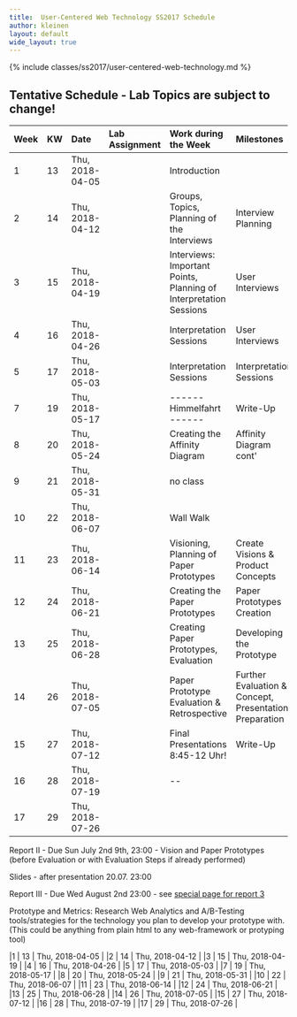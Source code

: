 ```yaml
---
title:  User-Centered Web Technology SS2017 Schedule
author: kleinen
layout: default
wide_layout: true
---
```

{% include classes/ss2017/user-centered-web-technology.md %}

## Tentative Schedule - Lab Topics are subject to change!


| Week | KW | Date            | Lab Assignment | Work during the Week                                              | Milestones                                             | Reading                                                                                                                                                                 |
|:-----|:---|:----------------|:---------------|:------------------------------------------------------------------|:-------------------------------------------------------|:------------------------------------------------------------------------------------------------------------------------------------------------------------------------|
| 1    | 13 | Thu, 2018-04-05 |                | Introduction                                                      |                                                        | | Chapter 1 - Introduction &  Chapter 2 - User Data Drives Design (27 + 11 P.)                                       |                      |            |              |
| 2    | 14 | Thu, 2018-04-12 |                | Groups, Topics, Planning of the Interviews                        | Interview Planning                                     | | Chapter 3 - Principles of Contextual Inquiry (43-80, 37 P.)                                                        |                      |            |              |
| 3    | 15 | Thu, 2018-04-19 |                | Interviews: Important Points, Planning of Interpretation Sessions | User Interviews                                        | | Chapter 4 - The Interpretation Session (P81-105, 26P.)                                                             |                      |            |              |
| 4    | 16 | Thu, 2018-04-26 |                | Interpretation Sessions                                           | User Interviews                                        | | Chapter 5 - From Data to Insight: Contextual Design Models &  Chapter 6 - The Affinity Diagram (P127-146, 19 P.)   |                      |            |              |
| 5    | 17 | Thu, 2018-05-03 |                | Interpretation Sessions                                           | Interpretation Sessions                                | | Excerpt from Chapters 7 & 8: Personas, Chapter 9 - Inventing the Next Product Concept (P. 233- 251, 18P. )         |                      |            |              |
| 7    | 19 | Thu, 2018-05-17 |                | ------ Himmelfahrt ------                                         | Write-Up                                               | Report I     | Chapter 10 - The Bridge From Data to Design: The Wall Walk (P. 253-275, 22P) & Chapter 11 Ideation                 |                      |            | |
| 8    | 20 | Thu, 2018-05-24 |                | Creating the Affinity Diagram                                     | Affinity Diagram  cont'                                | | Chapter 17 - Validating the Design (P. 413-441, 28P) (Paper Prototypes!)                                           |                      |            |              |
| 9    | 21 | Thu, 2018-05-31 |                | no class                                                          |                                                        | | Chapter 19 - Project Planning and execution                                                                        |                      |            |              |
| 10   | 22 | Thu, 2018-06-07 |                | Wall Walk                                                         |                                                        | | reread Chapter 11 Ideation for Visioning Session,  reread Chapter 17 - Validating the Design  (Paper Prototypes!), |                      |            |              |
| 11   | 23 | Thu, 2018-06-14 |                | Visioning, Planning of Paper Prototypes                           | Create Visions & Product Concepts                      | |                                                                                                                    |                      |            |              |
| 12   | 24 | Thu, 2018-06-21 |                | Creating the Paper Prototypes                                     | Paper Prototypes Creation                              | |                                                                                                                    |                      |            |              |
| 13   | 25 | Thu, 2018-06-28 |                | Creating Paper Prototypes,  Evaluation                            | Developing the Prototype                               | Report II    | Report II writeup                                                                                                  |                      |            | |
| 14   | 26 | Thu, 2018-07-05 |                | Paper Prototype Evaluation & Retrospective                        | Further Evaluation & Concept, Presentation Preparation | |                                                                                                                    |                      |            |              |
| 15   | 27 | Thu, 2018-07-12 |                | Final Presentations     8:45-12 Uhr!                              | Write-Up                                               | Presentation |                                                                                                                    |                      |            | |
| 16   | 28 | Thu, 2018-07-19 |                | --                                                                |                                                        | Report III   |                                                                                                                    |                      |            | |
| 17   | 29 | Thu, 2018-07-26 |                |                                                                   |                                                        |                                                                                                                                                                         |


Report II - Due Sun July <span class="linethrough">2nd</span> 9th, 23:00 - Vision and Paper Prototypes (before Evaluation or with Evaluation Steps if already performed)


Slides - after presentation 20.07. 23:00

Report III  - Due Wed August 2nd 23:00  - see [special page for report 3](../labs/report-3/)

 Prototype and  Metrics: Research Web Analytics and A/B-Testing tools/strategies for the technology you plan to develop your prototype with. (This could be anything from plain html to any web-framework or protyping tool)

 |1 | 13 | Thu, 2018-04-05 |
 |2 | 14 | Thu, 2018-04-12 |
 |3 | 15 | Thu, 2018-04-19 |
 |4 | 16 | Thu, 2018-04-26 |
 |5 | 17 | Thu, 2018-05-03 |
 |7 | 19 | Thu, 2018-05-17 |
 |8 | 20 | Thu, 2018-05-24 |
 |9 | 21 | Thu, 2018-05-31 |
 |10 | 22 | Thu, 2018-06-07 |
 |11 | 23 | Thu, 2018-06-14 |
 |12 | 24 | Thu, 2018-06-21 |
 |13 | 25 | Thu, 2018-06-28 |
 |14 | 26 | Thu, 2018-07-05 |
 |15 | 27 | Thu, 2018-07-12 |
 |16 | 28 | Thu, 2018-07-19 |
 |17 | 29 | Thu, 2018-07-26 |
